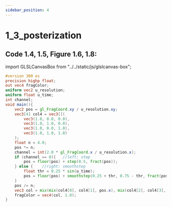 ```yaml
---
sidebar_position: 4
---
```


# 1_3_posterization
## Code 1.4, 1.5, Figure 1.6, 1.8: 

import GLSLCanvasBox from "../../static/js/glslcanvas-box";

<GLSLCanvasBox
  fragUrl='/frags/ch1/1_3_posterization.frag'
/>

```glsl showLineNumbers title="1_3_posterization.frag"
#version 300 es
precision highp float;
out vec4 fragColor;
uniform vec2 u_resolution;
uniform float u_time;
int channel;
void main(){
    vec2 pos = gl_FragCoord.xy / u_resolution.xy;
    vec3[4] col4 = vec3[](
        vec3(1.0, 0.0, 0.0),
        vec3(1.0, 1.0, 0.0),
        vec3(1.0, 0.0, 1.0),
        vec3(1.0, 1.0, 1.0)
    );
    float n = 4.0;
    pos *= n;
    channel = int(2.0 * gl_FragCoord.x / u_resolution.x);
    if (channel == 0){   //left: step
        pos = floor(pos) + step(0.5, fract(pos));
    } else {    //right: smoothstep
        float thr = 0.25 * sin(u_time);
        pos = floor(pos) + smoothstep(0.25 + thr, 0.75 - thr, fract(pos));
    }
    pos /= n;
    vec3 col = mix(mix(col4[0], col4[1], pos.x), mix(col4[2], col4[3], pos.x), pos.y);
    fragColor = vec4(col, 1.0);
}
```
